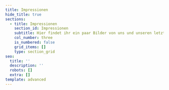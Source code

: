 ```yaml
---
title: Impressionen
hide_title: true
sections:
  - title: Impressionen
    section_id: Impressionen
    subtitle: Hier findet ihr ein paar Bilder von uns und unseren letzten Aktionen
    col_number: three
    is_numbered: false
    grid_items: []
    type: section_grid
seo:
  title: ''
  description: ''
  robots: []
  extra: []
template: advanced
---
```

